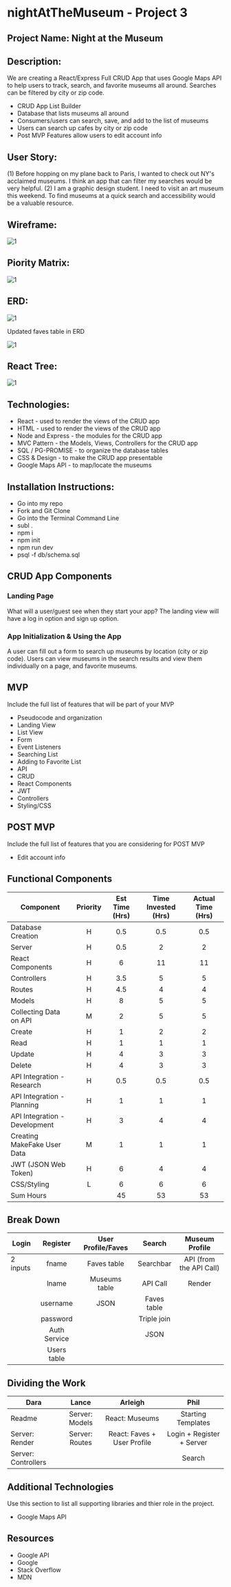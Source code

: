 # nightAtTheMuseum - Project 3 


## Project Name: Night at the Museum

## Description: 

We are creating a React/Express Full CRUD App that uses Google Maps API to help users to track, search, and favorite museums all around. Searches can be filtered by city or zip code.

- CRUD App List Builder
- Database that lists museums all around 
- Consumers/users can search, save, and add to the list of museums 
- Users can search up cafes by city or zip code 
- Post MVP Features allow users to edit account info 

## User Story: 
(1) Before hopping on my plane back to Paris, I wanted to check out NY's acclaimed museums. I think an app that can filter my searches would be very helpful. 
(2) I am a graphic design student. I need to visit an  art museum this weekend. To find museums at a quick search and accessibility would be a valuable resource. 

## Wireframe:

![1](https://git.generalassemb.ly/DAP/project-3/blob/master/IMG_0037.jpg)


## Piority Matrix:

![1](https://git.generalassemb.ly/DAP/project-3/blob/master/IMG_0038.jpg)

## ERD:

![1](https://git.generalassemb.ly/DAP/project-3/blob/master/IMG_0039.jpg)

Updated faves table in ERD 

![1](https://git.generalassemb.ly/DAP/project-3/blob/master/faves%20table.jpg)

## React Tree: 

![1](https://git.generalassemb.ly/raw/DAP/nightAtTheMuseum/9da6bb4c836a24cc27135870b680601fa3ccfad3/appjs.jpg?token=AAAmKg-ShHnjt66w9PrUMzSYe_uzjWVuks5a-0YAwA%3D%3D)


## Technologies: 
- React - used to render the views of the CRUD app
- HTML - used to render the views of the CRUD app
- Node and Express - the modules for the CRUD app 
- MVC Pattern - the Models, Views, Controllers for the CRUD app 
- SQL / PG-PROMISE - to organize the database tables 
- CSS & Design - to make the CRUD app presentable 
- Google Maps API - to map/locate the museums

## Installation Instructions: 
- Go into my repo
- Fork and Git Clone
- Go into the Terminal Command Line
- subl . 
- npm i 
- npm init 
- npm run dev
- psql -f db/schema.sql



## CRUD App Components

### Landing Page
What will a user/guest see when they start your app?
The landing view will have a log in option and sign up option. 

###  App Initialization & Using the App
A user can fill out a form to search up museums by location (city or zip code). Users can view museums in the search results and view them individually on a page, and favorite museums. 


## MVP 

Include the full list of features that will be part of your MVP 
- Pseudocode and organization
- Landing View
- List View
- Form 
- Event Listeners
- Searching List
- Adding to Favorite List
- API
- CRUD 
- React Components 
- JWT
- Controllers
- Styling/CSS



## POST MVP

Include the full list of features that you are considering for POST MVP
- Edit account info 


## Functional Components
|   Component   |   Priority    |   Est Time (Hrs)  |   Time Invested (Hrs) |   Actual Time (Hrs)   |
|   --- |   :---:   |   :---:   |   :---:   |   :---:   |
|   Database Creation   |   H   |   0.5   |   0.5   |   0.5 |
|   Server   |   H   |   0.5   |   2   |   2 |
|   React Components   |   H   |   6   |   11   |   11 |
|   Controllers   |   H   |   3.5   |   5   |   5 |
|   Routes   |   H   |   4.5   |   4   |   4 |
|   Models   |   H   |   8   |   5   |   5 |
|   Collecting Data on API   |   M   |   2   |   5    |   5    |
|   Create   |   H   |   1 |   2 |   2 |
|   Read   |   H   |   1   |   1    |    1   |
|   Update  |   H   |   4   |   3    |   3    |
|   Delete    |   H   |   4   |   3    |   3   |
|   API Integration - Research    |   H   |   0.5   |   0.5    |   0.5    |
|   API Integration - Planning    |   H   |   1 |   1    |   1    |
|   API Integration - Development |   H  |   3 |   4    |   4    |
|   Creating MakeFake User Data    |   M   |   1   |   1    |   1    |
|   JWT (JSON Web Token)   |   H   |   6   |   4   |   4 |
|   CSS/Styling   |   L   |   6   |   6   |   6 |
|   Sum Hours   |       |   45    |   53   |   53 |





## Break Down
|   Login   |   Register    |   User Profile/Faves  |   Search |   Museum Profile   |
|   --- |   :---:   |   :---:   |   :---:   |   :---:   |
|   2 inputs   |   fname   |   Faves table   |   Searchbar   |   API (from the API Call)  |
|       |   lname   |   Museums table |   API Call |   Render  |
|       |   username   |   JSON |   Faves table |     |
|       |   password   |    |   Triple join |     |
|       |   Auth Service   |       |   JSON   |     |
|       |   Users table   |      |       |     |



## Dividing the Work
|   Dara   |   Lance    |   Arleigh  |  Phil  |
|   --- |   :---:   |   :---:   |   :---:   | 
|   Readme   |   Server: Models   |   React: Museums   |   Starting Templates   |
|   Server: Render    |   Server: Routes   |   React: Faves + User Profile |   Login + Register + Server |
|   Server: Controllers    |         |      |  Search  | 









## Additional Technologies
 Use this section to list all supporting libraries and thier role in the project. 
 - Google Maps API

## Resources

- Google API
- Google
- Stack Overflow 
- MDN 


